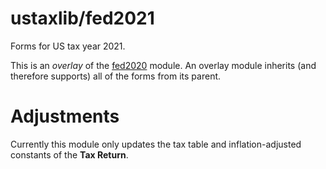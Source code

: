 # ustaxlib/fed2021

Forms for US tax year 2021.

This is an *overlay* of the [fed2020](../fed2020/README.md) module. An overlay module inherits (and
therefore supports) all of the forms from its parent.

# Adjustments
Currently this module only updates the tax table and inflation-adjusted constants of the **Tax
Return**.
